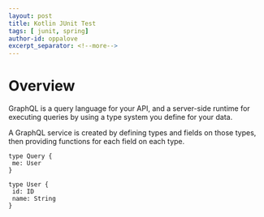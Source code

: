 ```yaml
---
layout: post
title: Kotlin JUnit Test
tags: [ junit, spring]
author-id: oppalove
excerpt_separator: <!--more-->
---
```

# Overview
GraphQL is a query language for your API, and a server-side runtime for executing queries 
by using a type system you define for your data.

 <!--more-->
 
 A GraphQL service is created by defining types and fields on those types, 
 then providing functions for each field on each type. 
 
 ```:json
type Query {
  me: User
}

type User {
  id: ID
  name: String
}
 ```